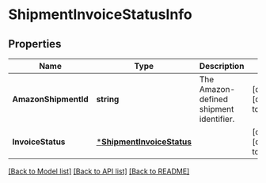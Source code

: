 # ShipmentInvoiceStatusInfo

## Properties
Name | Type | Description | Notes
------------ | ------------- | ------------- | -------------
**AmazonShipmentId** | **string** | The Amazon-defined shipment identifier. | [optional] [default to null]
**InvoiceStatus** | [***ShipmentInvoiceStatus**](ShipmentInvoiceStatus.md) |  | [optional] [default to null]

[[Back to Model list]](../README.md#documentation-for-models) [[Back to API list]](../README.md#documentation-for-api-endpoints) [[Back to README]](../README.md)

